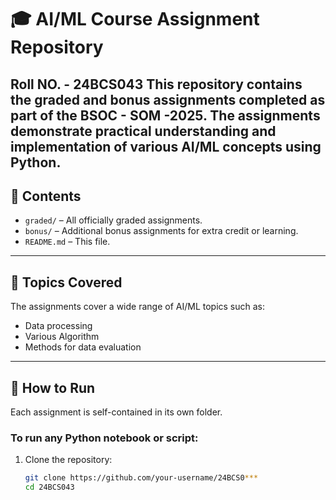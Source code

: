 # 🎓 AI/ML Course Assignment Repository

Roll NO. - 24BCS043
This repository contains the graded and bonus assignments completed as part of the **BSOC - SOM -2025**. The assignments demonstrate practical understanding and implementation of various AI/ML concepts using Python.
---

## 📁 Contents

- `graded/` – All officially graded assignments.
- `bonus/` – Additional bonus assignments for extra credit or learning.
- `README.md` – This file.

---

## 🧠 Topics Covered

The assignments cover a wide range of AI/ML topics such as:
- Data processing
- Various Algorithm
- Methods for data evaluation

---

## 🚀 How to Run

Each assignment is self-contained in its own folder.

### To run any Python notebook or script:

1. Clone the repository:
   ```bash
   git clone https://github.com/your-username/24BCS0***
   cd 24BCS043
